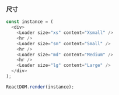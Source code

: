 
### 尺寸

<!--start-code-->
```js
const instance = (
  <div>
    <Loader size="xs" content="Xsmall" />
    <hr />
    <Loader size="sm" content="Small" />
    <hr />
    <Loader size="md" content="Medium" />
    <hr />
    <Loader size="lg" content="Large" />
  </div>
);

ReactDOM.render(instance);
```
<!--end-code-->
